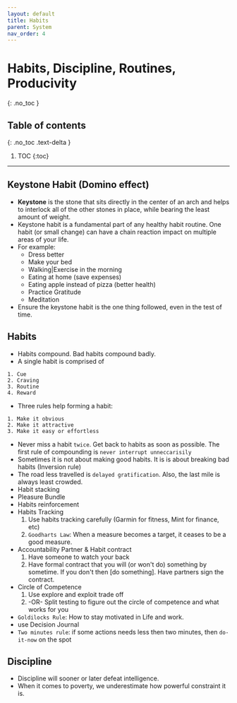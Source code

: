 ```yaml
---
layout: default
title: Habits
parent: System
nav_order: 4
---
```


# Habits, Discipline, Routines, Producivity
{: .no_toc }

## Table of contents
{: .no_toc .text-delta }

1. TOC
{:toc}

---

## Keystone Habit (Domino effect)
* **Keystone** is the stone that sits directly in the center of an arch and helps to interlock all of the other stones in place, while bearing the least amount of weight.
* Keystone habit is a fundamental part of any healthy habit routine. One habit (or small change) can have a chain reaction impact on multiple areas of your life. 
* For example:
    * Dress better
    * Make your bed
    * Walking|Exercise in the morning
    * Eating at home (save expenses)
    * Eating apple instead of pizza (better health)
    * Practice Gratitude
    * Meditation
* Ensure the keystone habit is the one thing followed, even in the test of time. 

## Habits

* Habits compound. Bad habits compound badly.
* A single habit is comprised of 

```
1. Cue
2. Craving
3. Routine
4. Reward
```

* Three rules help forming a habit:

```
1. Make it obvious
2. Make it attractive
3. Make it easy or effortless
```

* Never miss a habit `twice`. Get back to habits as soon as possible. The first rule of compounding is `never interrupt unneccarisily`
* Sometimes it is not about making good habits. It is is about breaking bad habits (Inversion rule)
* The road less travelled is `delayed gratification`. Also, the last mile is always least crowded.
* Habit stacking
* Pleasure Bundle
* Habits reinforcement
* Habits Tracking
    1. Use habits tracking carefully (Garmin for fitness, Mint for finance, etc)
    2. `Goodharts Law`: When a measure becomes a target, it ceases to be a good measure. 
* Accountability Partner & Habit contract
    1. Have someone to watch your back
    2. Have formal contract that you will (or won't do) something by sometime. If you don't then [do something]. Have partners sign the contract. 
* Circle of Competence
    1. Use explore and exploit trade off 
    2. -OR- Split testing to figure out the circle of competence and what works for you 
* `Goldilocks Rule`: How to stay motivated in Life and work.
* use Decision Journal
* `Two minutes rule`: if some actions needs less then two minutes, then `do-it-now` on the spot

## Discipline

* Discipline will sooner or later defeat intelligence.
* When it comes to poverty, we underestimate how powerful constraint it is.
